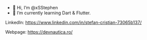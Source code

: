 - 👋 Hi, I’m @xSStephen
- 🌱 I’m currently learning Dart & Flutter.

LinkedIn: https://www.linkedin.com/in/stefan-cristian-73065b137/

Webpage: https://devnautica.ro/

<!---
xSStephen/xSStephen is a ✨ special ✨ repository because its `README.md` (this file) appears on your GitHub profile.
You can click the Preview link to take a look at your changes.
--->
